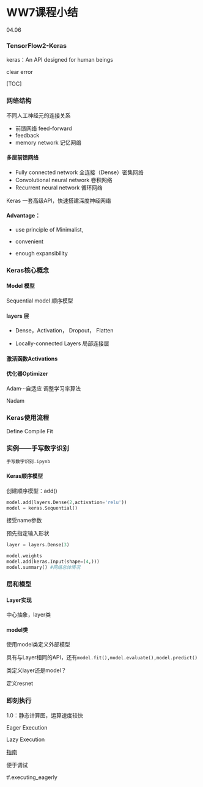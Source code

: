 # WW7课程小结

04.06

### TensorFlow2-Keras

keras：An API designed for human beings

clear error

[TOC]

### 网络结构

不同人工神经元的连接关系

+ 前馈网络 feed-forward
+ feedback
+ memory network 记忆网络

#### 多层前馈网络

+ Fully connected network 全连接（Dense）密集网络
+ Convolutional neural network 卷积网络 
+ Recurrent neural network 循环网络

Keras 一套高级API，快速搭建深度神经网络

#### Advantage：

+ use principle of Minimalist,

+ convenient
+ enough expansibility

### Keras核心概念

#### **Model** 模型

Sequential model 顺序模型

#### **layers** 层

+ Dense，Activation， Dropout， Flatten

+ Locally-connected Layers 局部连接层

#### 激活函数Activations

#### 优化器Optimizer

Adam···自适应 调整学习率算法

Nadam 

### Keras使用流程

Define Compile Fit

### 实例——手写数字识别

```python
手写数字识别.ipynb
```

#### Keras顺序模型

创建顺序模型：add()

```python
model.add(layers.Dense(2,activation='relu'))
model = keras.Sequential()
```

接受name参数

预先指定输入形状

```python
layer = layers.Dense(3)

model.weights
model.add(keras.Input(shape=(4,)))
model.summary() #网络总体情况

```

### 层和模型

#### Layer实现

中心抽象，layer类

#### model类

使用model类定义外部模型

具有与Layer相同的API，还有`model.fit(),model.evaluate(),model.predict()`

类定义layer还是model？

定义resnet

### 即刻执行

1.0：静态计算图，运算速度较快

Eager Execution

Lazy Execution

[指南](https://tensorflow.google.cn/guide/eager)

便于调试

tf.executing_eagerly



